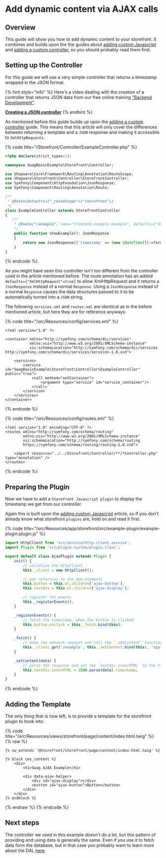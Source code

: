 # Add dynamic content via AJAX calls

## Overview

This guide will show you how to add dynamic content to your storefront. It combines and builds upon the the guides about [adding custom Javascript](add-custom-javascript.md) and [adding a custom controller](add-custom-controller.md), so you should probably read them first.

## Setting up the Controller

For this guide we will use a very simple controller that returns a timestamp wrapped in the JSON format.

<!-- markdown-link-check-disable-next-line -->
{% hint style="info" %}
Here's a video dealing with the creation of a controller that returns JSON data from our free online training ["Backend Development"](https://academy.shopware.com/courses/shopware-6-backend-development-with-jisse-reitsma).

**[Creating a JSON controller](https://www.youtube.com/watch?v=VzREUDdpZ3E)**
{% endhint %}

As mentioned before this guide builds up upon the [adding a custom controller](add-custom-controller.md) guide. This means that this article will only cover the differences between returning a template and a `JSON` response and making it accessible to `XmlHttpRequests`.

{% code title="<plugin base>/Storefront/Controller/ExampleController.php" %}
```php
<?php declare(strict_types=1);

namespace SwagBasicExample\Storefront\Controller;

use Shopware\Core\Framework\Routing\Annotation\RouteScope;
use Shopware\Storefront\Controller\StorefrontController;
use Symfony\Component\HttpFoundation\JsonResponse;
use Symfony\Component\Routing\Annotation\Route;

/**
 * @Route(defaults={"_routeScope"={"storefront"})
 */
class ExampleController extends StorefrontController
{
   /**
    * @Route("/example", name="frontend.example.example", defaults={"XmlHttpRequest"=true}, methods={"GET"})
    */
    public function showExample(): JsonResponse
    {
        return new JsonResponse(['timestamp' => (new \DateTime())->format(\DateTimeInterface::W3C)]);
    }
}
```
{% endcode %}

As you might have seen this controller isn't too different from the controller used in the article mentioned before. The route annotation has an added `defaults={"XmlHttpRequest"=true}` to allow XmlHttpRequest and it returns a `JsonResponse` instead of a normal `Response`. Using a `JsonResponse` instead of a normal `Response` causes the data structures passed to it to be automatically turned into a `JSON` string.

The following `services.xml` and `routes.xml` are identical as in the before mentioned article, but here they are for reference anyways:

{% code title="<plugin root>/src/Resources/config/services.xml" %}
```markup
<?xml version="1.0" ?>

<container xmlns="http://symfony.com/schema/dic/services" 
           xmlns:xsi="http://www.w3.org/2001/XMLSchema-instance"
           xsi:schemaLocation="http://symfony.com/schema/dic/services http://symfony.com/schema/dic/services/services-1.0.xsd">

    <services>
        <service id="SwagBasicExample\Storefront\Controller\ExampleController" public="true">
            <call method="setContainer">
                <argument type="service" id="service_container"/>
            </call>
        </service>
    </services>
</container>
```
{% endcode %}
   
{% code title="<plugin root>/src/Resources/config/routes.xml" %}
```markup
<?xml version="1.0" encoding="UTF-8" ?>
<routes xmlns="http://symfony.com/schema/routing"
        xmlns:xsi="http://www.w3.org/2001/XMLSchema-instance"
        xsi:schemaLocation="http://symfony.com/schema/routing
        https://symfony.com/schema/routing/routing-1.0.xsd">

    <import resource="../../Storefront/Controller/**/*Controller.php" type="annotation" />
</routes>
```
{% endcode %}

## Preparing the Plugin

Now we have to add a `Storefront Javascript plugin` to display the timestamp we get from our controller.

Again this is built upon the [adding custom Javascript](add-custom-javascript.md) article, so if you don't already know what storefront `plugins` are, hold on and read it first.

{% code title="<plugin root>/src/Resources/app/storefront/src/example-plugin/example-plugin.plugin.js" %}
```javascript
import HttpClient from 'src/service/http-client.service';
import Plugin from 'src/plugin-system/plugin.class';

export default class AjaxPlugin extends Plugin {
    init() {
        // initalize the HttpClient
        this._client = new HttpClient();

        // get refernces to the dom elements
        this.button = this.el.children['ajax-button'];
        this.textdiv = this.el.children['ajax-display'];

        // register the events
        this._registerEvents();
    }

    _registerEvents() {
        // fetch the timestamp, when the button is clicked
        this.button.onclick = this._fetch.bind(this);
    }

    _fetch() {
        // make the network request and call the `_setContent` function as a callback
        this._client.get('/example', this._setContent.bind(this), 'application/json', true)
    }

    _setContent(data) {
        // parse the response and set the `textdiv.innerHTML` to the timestamp
        this.textdiv.innerHTML = JSON.parse(data).timestamp;
    }
}
```
{% endcode %}

## Adding the Template

The only thing that is now left, is to provide a template for the storefront plugin to hook into:

{% code title="<plugin root>/src/Resources/views/storefront/page/content/index.html.twig" %}
{% raw %}
```text
{% sw_extends '@Storefront/storefront/page/content/index.html.twig' %}

{% block cms_content %}
    <div>
        <h1>Swag AJAX Example</h1>

        <div data-ajax-helper>
            <div id="ajax-display"></div>
            <button id="ajax-button">Button</button>
        </div>
    </div>
{% endblock %}
```
{% endraw %}
{% endcode %}

## Next steps

The controller we used in this example doesn't do a lot, but this pattern of providing and using data is generally the same. Even if you use it to fetch data form the database, but in that case you probably want to learn more about the DAL [here](../../../../concepts/framework/data-abstraction-layer.md).

